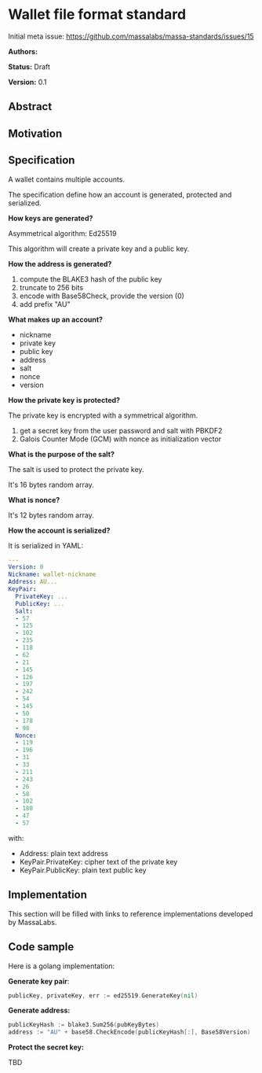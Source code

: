 # Wallet file format standard

Initial meta issue: <https://github.com/massalabs/massa-standards/issues/15>

**Authors:**

**Status:** Draft

**Version:** 0.1

## Abstract

## Motivation

## Specification

A wallet contains multiple accounts.

The specification define how an account is generated, protected and serialized.

**How keys are generated?**

Asymmetrical algorithm: Ed25519

This algorithm will create a private key and a public key.

**How the address is generated?**

1. compute the BLAKE3 hash of the public key
2. truncate to 256 bits
3. encode with Base58Check, provide the version (0)
4. add prefix "AU"

**What makes up an account?**

- nickname
- private key
- public key
- address
- salt
- nonce
- version

**How the private key is protected?**

The private key is encrypted with a symmetrical algorithm.

1. get a secret key from the user password and salt with PBKDF2
2. Galois Counter Mode (GCM) with nonce as initialization vector

**What is the purpose of the salt?**

The salt is used to protect the private key.

It's 16 bytes random array.

**What is nonce?**

It's 12 bytes random array.

**How the account is serialized?**

It is serialized in YAML:

```yaml
---
Version: 0
Nickname: wallet-nickname
Address: AU...
KeyPair:
  PrivateKey: ...
  PublicKey: ...
  Salt:
  - 57
  - 125
  - 102
  - 235
  - 118
  - 62
  - 21
  - 145
  - 126
  - 197
  - 242
  - 54
  - 145
  - 50
  - 178
  - 98
  Nonce:
  - 119
  - 196
  - 31
  - 33
  - 211
  - 243
  - 26
  - 58
  - 102
  - 180
  - 47
  - 57
```

with:

- Address: plain text address
- KeyPair.PrivateKey: cipher text of the private key
- KeyPair.PublicKey: plain text public key

## Implementation

This section will be filled with links to reference implementations developed by MassaLabs.

## Code sample

Here is a golang implementation:

**Generate key pair**:

```go
publicKey, privateKey, err := ed25519.GenerateKey(nil)
```

**Generate address:**

```go
publicKeyHash := blake3.Sum256(pubKeyBytes)
address := "AU" + base58.CheckEncode(publicKeyHash[:], Base58Version)
```

**Protect the secret key:**

TBD
